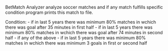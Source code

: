 BetMatch Analyzer analyze soccer matches and if any match fulfills specific condition program prints this match to file.

Condition:
    - if in last 5 years there was minimum 80% matches in wchich there was goal after 35 minutes in first half
    - if in last 5 years there was minimum 80% matches in wchich there was goal after 74 minutes in second half
    - if any of the above
    - if in last 5 years there was minimum 80% matches in wchich there was minimum 3 goals in first or second half